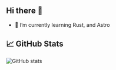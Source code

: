## Hi there 👋

- 🌱 I’m currently learning Rust, and Astro

## 📈 GitHub Stats
![GitHub stats](https://github-readme-stats.vercel.app/api?username=theoneand33&show_icons=true&theme=dark)

